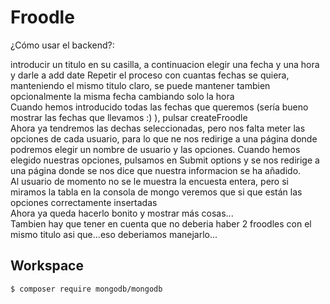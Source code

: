 # Froodle
¿Cómo usar el backend?:

introducir un titulo en su casilla, a continuacion elegir una fecha y una hora y darle a add date
Repetir el proceso con cuantas fechas se quiera, manteniendo el mismo titulo claro, se puede mantener tambien opcionalmente la misma fecha cambiando solo la hora
<br>
Cuando hemos introducido todas las fechas que queremos (sería bueno mostrar las fechas que llevamos :) ), pulsar createFroodle
<br>
Ahora ya tendremos las dechas seleccionadas, pero nos falta meter las opciones de cada usuario, para lo que ne nos redirige a una página donde podremos elegir un nombre de usuario y las opciones. Cuando hemos elegido nuestras opciones, pulsamos en Submit options y se nos redirige a una página donde se nos dice que nuestra informacion se ha añadido.
<br>
Al usuario de momento no se le muestra la encuesta entera, pero si miramos la tabla en la consola de mongo veremos que si que están las opciones correctamente insertadas
<br>
Ahora ya queda hacerlo bonito y mostrar más cosas...
<br>
Tambien hay que tener en cuenta que no deberia haber 2 froodles con el mismo titulo asi que...eso deberiamos manejarlo...


## Workspace
```sh
$ composer require mongodb/mongodb
```
